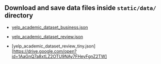 ## Download and save data files inside ```static/data/``` directory

* [yelp_academic_dataset_business.json](https://www.kaggle.com/yelp-dataset/yelp-dataset#yelp_academic_dataset_business.json)

* [yelp_academic_dataset_review.json](https://www.kaggle.com/yelp-dataset/yelp-dataset#yelp_academic_dataset_review.json)

* [yelp_academic_dataset_review_tiny.json][https://drive.google.com/open?id=1AaGnQ7a8xtLZ2OTU9NAy7FHeyFgnZ2TW]

